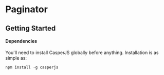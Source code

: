 Paginator
=========

Getting Started
---------------

#### Dependencies
You'll need to install CasperJS globally before anything. Installation is as simple as:
```js
npm install -g casperjs
```